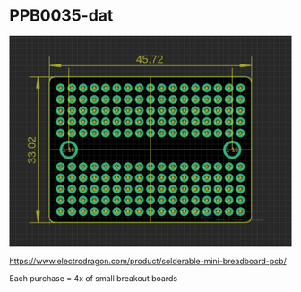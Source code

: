 
# PPB0035-dat


![](2024-01-19-16-10-03.png)

https://www.electrodragon.com/product/solderable-mini-breadboard-pcb/

Each purchase = 4x of small breakout boards 

